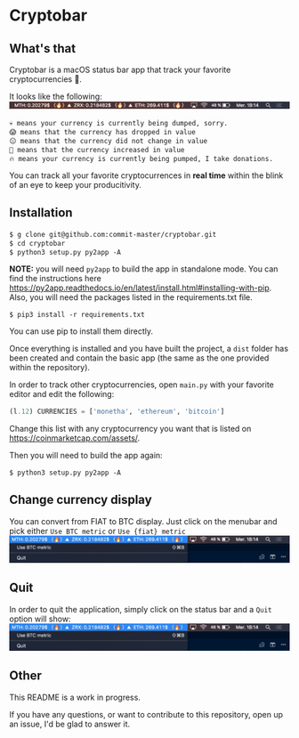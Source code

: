 # Cryptobar

## What's that
Cryptobar is a macOS status bar app that track your favorite cryptocurrencies 🚀.

It looks like the following:
![preview](./assets/preview.png)

```
💀 means your currency is currently being dumped, sorry.
😱 means that the currency has dropped in value
😐 means that the currency did not change in value
🚀 means that the currency increased in value
🔥 means your currency is currently being pumped, I take donations.
```

You can track all your favorite cryptocurrences in **real time** within the blink of an eye to keep your producitivity.

## Installation

```
$ g clone git@github.com:commit-master/cryptobar.git
$ cd cryptobar
$ python3 setup.py py2app -A
```

**NOTE:** you will need `py2app` to build the app in standalone mode. You can find the instructions here https://py2app.readthedocs.io/en/latest/install.html#installing-with-pip. Also, you will need the packages listed in the requirements.txt file.

```
$ pip3 install -r requirements.txt
```

You can use pip to install them directly.

Once everything is installed and you have built the project, a `dist` folder has been created and contain the basic app (the same as the one provided within the repository).

In order to track other cryptocurrencies, open `main.py` with your favorite editor and edit the following:

```python
(l.12) CURRENCIES = ['monetha', 'ethereum', 'bitcoin']
```

Change this list with any cryptocurrency you want that is listed on https://coinmarketcap.com/assets/.

Then you will need to build the app again:
```
$ python3 setup.py py2app -A
```

## Change currency display

You can convert from FIAT to BTC display. Just click on the menubar and pick either `Use BTC metric` or `Use {fiat} metric`
![convert](./assets/quit.png)

## Quit
In order to quit the application, simply click on the status bar and a `Quit` option will show:
![quit](./assets/quit.png)

## Other
This README is a work in progress.

If you have any questions, or want to contribute to this repository, open up an issue, I'd be glad to answer it.
